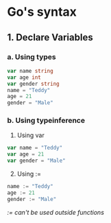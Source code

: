 # Go's syntax
## 1. Declare Variables
### a. Using types
```go
var name string
var age int
var gender string
name = "Teddy"
age = 21
gender = "Male"
```

### b. Using typeinference
  1. Using var
  ```go
  var name = "Teddy"
  var age = 21
  var gender = "Male"
  ```

  2. Using :=
  ```go
  name := "Teddy"
  age := 21
  gender := "Male"
  ```

*:= can't be used outside functions*

